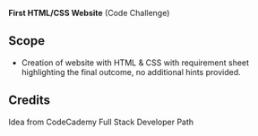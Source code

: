 **First HTML/CSS Website** (Code Challenge)

## Scope

- Creation of website with HTML & CSS with requirement sheet highlighting the final outcome, no additional hints provided.

## Credits

Idea from CodeCademy Full Stack Developer Path
